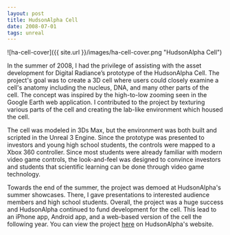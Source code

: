 ```yaml
---
layout: post
title: HudsonAlpha Cell
date: 2008-07-01 
tags: unreal
---
```


![ha-cell-cover]({{ site.url }}/images/ha-cell-cover.png "HudsonAlpha Cell")

In the summer of 2008, I had the privilege of assisting with the asset development for Digital Radiance’s prototype of the HudsonAlpha Cell. The project's goal was to create a 3D cell where users could closely examine a cell's anatomy including the nucleus, DNA, and many other parts of the cell. The concept was inspired by the high-to-low zooming seen in the Google Earth web application. I contributed to the project by texturing various parts of the cell and creating the lab-like environment which housed the cell.

The cell was modeled in 3Ds Max, but the environment was both built and scripted in the Unreal 3 Engine. Since the prototype was presented to investors and young high school students, the controls were mapped to a Xbox 360 controller. Since most students were already familiar with modern video game controls, the look-and-feel was designed to convince investors and students that scientific learning can be done through video game technology.

Towards the end of the summer, the project was demoed at HudsonAlpha's summer showcases. There, I gave presentations to interested audience members and high school students. Overall, the project was a huge success and HudsonAlpha continued to fund development for the cell. This lead to an iPhone app, Android app, and a web-based version of the cell the following year. You can view the project [here](http://hudsonalpha.org/education/digitaleducation/icell) on HudsonAlpha's website.